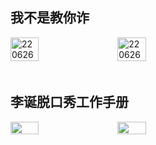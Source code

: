 ## 我不是教你诈

<div class="contain">
  <img src="https://cdn.jsdelivr.net/gh/cnhkkat/images-store@master/book/我不是教你诈.6hltro5l61o0.webp"  alt="220626">
  <img src="https://cdn.jsdelivr.net/gh/cnhkkat/images-store@master/book/我不是教你诈.4otb9sifmaw0.webp"  alt="220626">
</div>

## 李诞脱口秀工作手册

<div class="contain">
  <img src="https://cdn.jsdelivr.net/gh/cnhkkat/images-store@master/book/李诞脱口秀工作手册.6gyzeav9tk00.webp">
  <img src="https://cdn.jsdelivr.net/gh/cnhkkat/images-store@master/book/李诞脱口秀工作手册.3ophmrpww6a0.webp">
</div>

<style>
  .contain {
    display:flex;
    flex-wrap:wrap;
  }
  img {
    width:30%;
    flex:0 1 auto;
    padding-right:20px;
    padding-bottom:20px;
    border-radius: 0 !important;
  }
</style>
